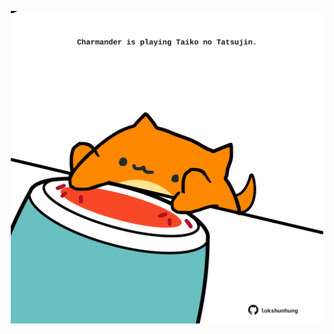 <!-- built at 19/04/2023, 17:00:45 UTC -->
<p align="center">
  <img width="500" height="500" src="./ReadmeImage.svg">
</p>
